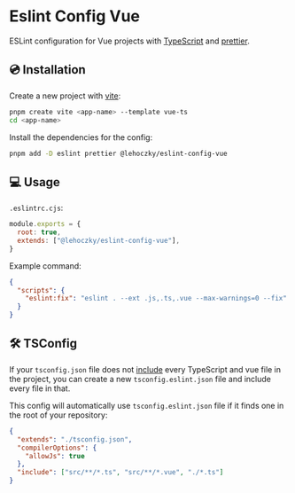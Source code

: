 # Eslint Config Vue

ESLint configuration for Vue projects with [TypeScript](https://www.typescriptlang.org/) and [prettier](https://prettier.io/).

## 💿 Installation

Create a new project with [vite](https://vitejs.dev/):

```sh
pnpm create vite <app-name> --template vue-ts
cd <app-name>
```

Install the dependencies for the config:

```sh
pnpm add -D eslint prettier @lehoczky/eslint-config-vue
```

## 💻 Usage

`.eslintrc.cjs`:

```js
module.exports = {
  root: true,
  extends: ["@lehoczky/eslint-config-vue"],
}
```

Example command:

```json
{
  "scripts": {
    "eslint:fix": "eslint . --ext .js,.ts,.vue --max-warnings=0 --fix"
  }
}
```

## 🛠 TSConfig

If your `tsconfig.json` file does not [include](https://www.typescriptlang.org/tsconfig#include) every TypeScript and vue file in the project, you can create a new `tsconfig.eslint.json` file and include every file in that.

This config will automatically use `tsconfig.eslint.json` file if it finds one in the root of your repository:

```json
{
  "extends": "./tsconfig.json",
  "compilerOptions": {
    "allowJs": true
  },
  "include": ["src/**/*.ts", "src/**/*.vue", "./*.ts"]
}
```
